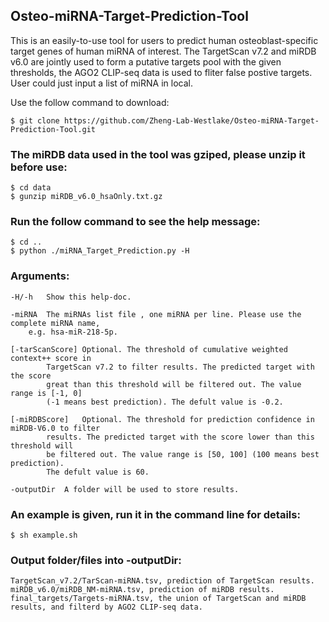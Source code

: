 ## Osteo-miRNA-Target-Prediction-Tool

This is an easily-to-use tool for users to predict human osteoblast-specific target genes of human miRNA of interest. The TargetScan v7.2 and miRDB v6.0 are jointly used to form a putative targets pool with the given thresholds, the AGO2 CLIP-seq data is used to fliter false postive targets. User could just input a list of miRNA in local.

Use the follow command to download:

	$ git clone https://github.com/Zheng-Lab-Westlake/Osteo-miRNA-Target-Prediction-Tool.git

### The miRDB data used in the tool was gziped, please unzip it before use:

	$ cd data
	$ gunzip miRDB_v6.0_hsaOnly.txt.gz

### Run the follow command to see the help message:

	$ cd ..
	$ python ./miRNA_Target_Prediction.py -H

### Arguments:

	-H/-h	Show this help-doc.

	-miRNA	The miRNAs list file , one miRNA per line. Please use the complete miRNA name,
		e.g. hsa-miR-218-5p.

	[-tarScanScore]	Optional. The threshold of cumulative weighted context++ score in
			TargetScan v7.2 to filter results. The predicted target with the score
			great than this threshold will be filtered out. The value range is [-1, 0]
			(-1 means best prediction). The defult value is -0.2.

	[-miRDBScore]	Optional. The threshold for prediction confidence in miRDB-V6.0 to filter
			results. The predicted target with the score lower than this threshold will
			be filtered out. The value range is [50, 100] (100 means best prediction).
			The defult value is 60.

	-outputDir	A folder will be used to store results.


### An example is given, run it in the command line for details:

	$ sh example.sh


### Output folder/files into -outputDir:

	TargetScan_v7.2/TarScan-miRNA.tsv, prediction of TargetScan results.
	miRDB_v6.0/miRDB_NM-miRNA.tsv, prediction of miRDB results.
	final_targets/Targets-miRNA.tsv, the union of TargetScan and miRDB results, and filterd by AGO2 CLIP-seq data.
